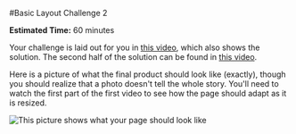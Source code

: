 #Basic Layout Challenge 2

**Estimated Time:** 60 minutes

Your challenge is laid out for you in [this video](http://www.youtube.com/watch?v=LRwon0Jd1Hc), which also shows the solution. The second half of the solution can be found in [this video](http://www.youtube.com/watch?v=iEN4pZ2z3T4).

Here is a picture of what the final product should look like (exactly), though you should realize that a photo doesn't tell the whole story. You'll need to watch the first part of the first video to see how the page should adapt as it is resized.

![This picture shows what your page should look like](https://raw.github.com/christensenacademy/christensen-academy/master/modules/css-layouts/challenges/basic-layout-challenge-2.png)
